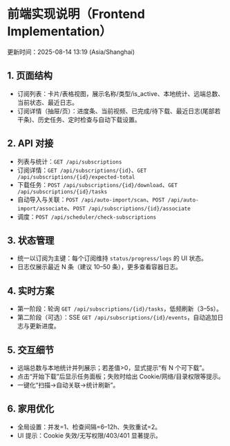 # 前端实现说明（Frontend Implementation）

更新时间：2025-08-14 13:19 (Asia/Shanghai)

## 1. 页面结构
- 订阅列表：卡片/表格视图，展示名称/类型/is_active、本地统计、远端总数、当前状态、最近日志。
- 订阅详情（抽屉/页）：进度条、当前视频、已完成/待下载、最近日志(尾部若干条)、历史任务、定时检查与自动下载设置。

## 2. API 对接
- 列表与统计：`GET /api/subscriptions`
- 订阅详情：`GET /api/subscriptions/{id}`、`GET /api/subscriptions/{id}/expected-total`
- 下载任务：`POST /api/subscriptions/{id}/download`、`GET /api/subscriptions/{id}/tasks`
- 自动导入与关联：`POST /api/auto-import/scan`、`POST /api/auto-import/associate`、`POST /api/subscriptions/{id}/associate`
- 调度：`POST /api/scheduler/check-subscriptions`

## 3. 状态管理
- 统一以订阅为主键：每个订阅维持 `status/progress/logs` 的 UI 状态。
- 日志仅展示最近 N 条（建议 10–50 条），更多查看容器日志。

## 4. 实时方案
- 第一阶段：轮询 `GET /api/subscriptions/{id}/tasks`，低频刷新（3–5s）。
- 第二阶段（可选）：SSE `GET /api/subscriptions/{id}/events`，自动追加日志与更新进度。

## 5. 交互细节
- 远端总数与本地统计并列展示；若差值>0，显式提示“有 N 个可下载”。
- 点击“开始下载”后显示任务面板；失败时给出 Cookie/网络/目录权限等提示。
- 一键化“扫描→自动关联→统计刷新”。

## 6. 家用优化
- 全局设置：并发=1、检查间隔=6–12h、失败重试=2。
- UI 提示：Cookie 失效/无写权限/403/401 显著提示。
